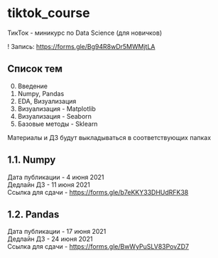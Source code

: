 # tiktok_course
ТикТок - миникурс по Data Science (для новичков)

! Запись: https://forms.gle/Bg94R8wDr5MWMjtLA 


## Список тем
0. Введение 
1. Numpy, Pandas
2. EDA, Визуализация
3. Визуализация - Matplotlib
4. Визуализация - Seaborn
5. Базовые методы - Sklearn

Материалы и ДЗ будут выкладываться в соответствующих папках

## 1.1. Numpy
Дата публикации - 4 июня 2021  
Дедлайн ДЗ - 11 июня 2021  
Ссылка для сдачи - https://forms.gle/b7eKKY33DHUdRFK38  

## 1.2. Pandas
Дата публикации - 17 июня 2021  
Дедлайн ДЗ - 24 июня 2021  
Ссылка для сдачи - https://forms.gle/BwWyPuSLV83PovZD7
